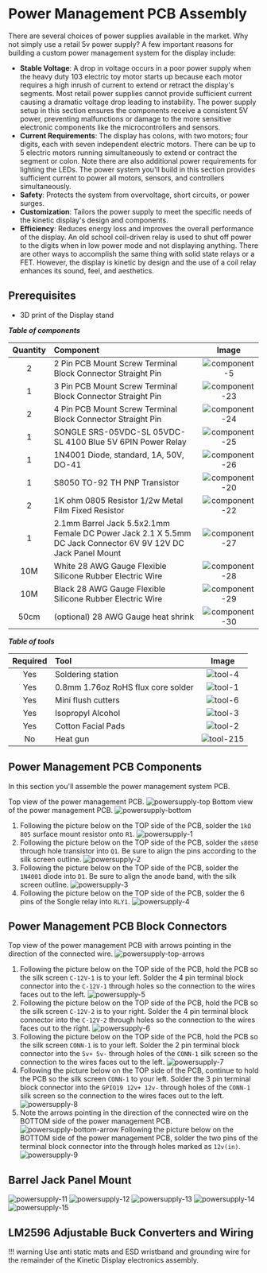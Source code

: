 # Power Management PCB Assembly

There are several choices of power supplies available in the market. Why not simply use a retail 5v power supply? A few important reasons for building a custom power management system for the display include:

- **Stable Voltage**: A drop in voltage occurs in a poor power supply when the heavy duty 103 electric toy motor starts up because each motor requires a high inrush of current to extend or retract the display's segments. Most retail power supplies cannot provide sufficient current causing a dramatic voltage drop leading to instability. The power supply setup in this section ensures the components receive a consistent 5V power, preventing malfunctions or damage to the more sensitive electronic components like the microcontrollers and sensors.
- **Current Requirements**: The display has colons, with two motors; four digits, each with seven independent electric motors. There can be up to 5 electric motors running simultaneously to extend or contract the segment or colon. Note there are also additional power requirements for lighting the LEDs. The power system you'll build in this section provides sufficient current to power all motors, sensors, and controllers simultaneously.
- **Safety**: Protects the system from overvoltage, short circuits, or power surges.
- **Customization**: Tailors the power supply to meet the specific needs of the kinetic display's design and components.
- **Efficiency**: Reduces energy loss and improves the overall performance of the display. An old school coil-driven relay is used to shut off power to the digits when in low power mode and not displaying anything. There are other ways to accomplish the same thing with solid state relays or a FET. However, the display is kinetic by design and the use of a coil relay enhances its sound, feel, and aesthetics.

## Prerequisites

- 3D print of the Display stand

***Table of components***

| Quantity | Component | Image |
| :--: | :------ | :-----: |
| 2 | 2 Pin PCB Mount Screw Terminal Block Connector Straight Pin | ![component-5](../img/component/component-5.webp)|
| 1 | 3 Pin PCB Mount Screw Terminal Block Connector Straight Pin | ![component-23](../img/component/component-23.webp)|
| 2 | 4 Pin PCB Mount Screw Terminal Block Connector Straight Pin | ![component-24](../img/component/component-24.webp)|
| 1 | SONGLE SRS-05VDC-SL 05VDC-SL 4100 Blue 5V 6PIN Power Relay | ![component-25](../img/component/component-25.webp)|
| 1 | 1N4001 Diode, standard, 1A, 50V, DO-41 | ![component-26](../img/component/component-26.webp)|
| 1 | S8050 TO-92 TH PNP Transistor | ![component-20](../img/component/component-20.webp) |
| 2 | 1K ohm 0805 Resistor 1/2w Metal Film Fixed Resistor | ![component-22](../img/component/component-22.webp) |
| 1 | 2.1mm Barrel Jack 5.5x2.1mm Female DC Power Jack 2.1 X 5.5mm DC Jack Connector 6V 9V 12V DC Jack Panel Mount | ![component-27](../img/component/component-27.webp) |
| 10M | White 28 AWG Gauge Flexible Silicone Rubber Electric Wire | ![component-28](../img/component/component-28.webp)  |
| 10M | Black 28 AWG Gauge Flexible Silicone Rubber Electric Wire | ![component-29](../img/component/component-29.webp)  |
| 50cm | (optional) 28 AWG Gauge heat shrink | ![component-30](../img/component/component-30.webp)  |

***Table of tools***

| Required | Tool | Image |
| :------: | :------- | :---: |
| Yes | Soldering station    | ![tool-4](../img/tools/tool-4.webp)|
| Yes | 0.8mm 1.76oz RoHS flux core solder | ![tool-1](../img/tools/tool-1.webp)|
| Yes | Mini flush cutters   | ![tool-6](../img/tools/tool-6.webp)|
| Yes | Isopropyl Alcohol | ![tool-3](../img/tools/tool-3.webp)|
| Yes | Cotton Facial Pads | ![tool-2](../img/tools/tool-2.webp)|
| No | Heat gun | ![tool-215](../img/tools/tool-15.webp)|

## Power Management PCB Components

In this section you'll assemble the power management system PCB.

Top view of the power management PCB.
![powersupply-top](../img/powersupply/powersupply-top.webp)
Bottom view of the power management PCB.
![powersupply-bottom](../img/powersupply/powersupply-bottom.webp)

1. Following the picture below on the TOP side of the PCB, solder the `1kΩ 805` surface mount resistor onto `R1`.
![powersupply-1](../img/powersupply/powersupply-1.webp)
1. Following the picture below on the TOP side of the PCB, solder the `s8050` through hole transistor into `Q1`. Be sure to align the pins according to the silk screen outline.
![powersupply-2](../img/powersupply/powersupply-2.webp)
1. Following the picture below on the TOP side of the PCB, solder the `1N4001` diode into `D1`. Be sure to align the anode band, with the silk screen outline.
![powersupply-3](../img/powersupply/powersupply-3.webp)
1. Following the picture below on the TOP side of the PCB, solder the 6 pins of the Songle relay into `RLY1`.
![powersupply-4](../img/powersupply/powersupply-4.webp)

## Power Management PCB Block Connectors

Top view of the power management PCB with arrows pointing in the direction of the connected wire.
![powersupply-top-arrows](../img/powersupply/powersupply-top-arrows.webp)

1. Following the picture below on the TOP side of the PCB, hold the PCB so the silk screen `C-12V-1` is to your left. Solder the 4 pin terminal block connector into the `C-12V-1` through holes so the connection to the wires faces out to the left.
![powersupply-5](../img/powersupply/powersupply-5.webp)
1. Following the picture below on the TOP side of the PCB, hold the PCB so the silk screen `C-12V-2` is to your right. Solder the 4 pin terminal block connector into the `C-12V-2` through holes so the connection to the wires faces out to the right.
![powersupply-6](../img/powersupply/powersupply-6.webp)
1. Following the picture below on the TOP side of the PCB, hold the PCB so the silk screen `CONN-1` is to your left. Solder the 2 pin terminal block connector into the `5v+ 5v-` through holes of the `CONN-1` silk screen so the connection to the wires faces out to the left.
![powersupply-7](../img/powersupply/powersupply-7.webp)
1. Following the picture below on the TOP side of the PCB, continue to hold the PCB so the silk screen `CONN-1` to your left. Solder the 3 pin terminal block connector into the `GPIO19 12v+ 12v-` through holes of the `CONN-1` silk screen so the connection to the wires faces out to the left.
![powersupply-8](../img/powersupply/powersupply-8.webp)
1. Note the arrows pointing in the direction of the connected wire on the BOTTOM side of the power management PCB.
![powersupply-bottom-arrow](../img/powersupply/powersupply-bottom-arrow.webp)
    Following the picture below on the BOTTOM side of the power management PCB, solder the two pins of the terminal block connector into the through holes marked as `12v(in)`.
![powersupply-9](../img/powersupply/powersupply-9.webp)

## Barrel Jack Panel Mount

![powersupply-11](../img/powersupply/powersupply-11.webp)
![powersupply-12](../img/powersupply/powersupply-12.webp)
![powersupply-13](../img/powersupply/powersupply-13.webp)
![powersupply-14](../img/powersupply/powersupply-14.webp)
![powersupply-15](../img/powersupply/powersupply-15.webp)

## LM2596 Adjustable Buck Converters and Wiring

!!! warning
    Use anti static mats and ESD wristband and grounding wire for the remainder of the Kinetic Display electronics assembly.
